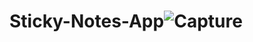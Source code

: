 # Sticky-Notes-App![Capture](https://user-images.githubusercontent.com/85825910/218330677-fc2e9808-efdc-4cb3-9388-0d5a37a1d21f.PNG)

